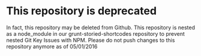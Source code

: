# This repository is deprecated
In fact, this repository may be deleted from Github.
This repository is nested as a node_module in our grunt-storied-shortcodes repository to prevent nested Git Key Issues with NPM. Please do not push changes to this repository anymore as of 05/01/2016
